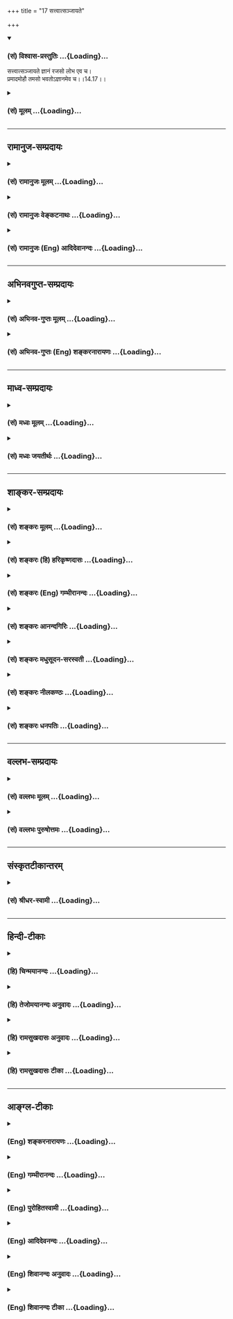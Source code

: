 +++
title = "17 सत्त्वात्सञ्जायते"

+++
<div class="js_include" newlevelforh1="3" title="(सं) विश्वास-प्रस्तुतिः" unfilled url="/purANam/mahAbhAratam/06-bhIShma-parva/02-bhagavad-gItA-parva/saMskRtam/vishvAsa-prastutiH/14_guNa-traya-vibhAga-y/17_sattvAtsanjAyate.md">
<details open><summary><h3>(सं) विश्वास-प्रस्तुतिः ...{Loading}...</h3></summary>

सत्त्वात्सञ्जायते ज्ञानं रजसो लोभ एव च।  
प्रमादमोहौ तमसो भवतोऽज्ञानमेव च।।14.17।।
</details>
</div>
<div class="js_include collapsed" newlevelforh1="3" title="(सं) मूलम्" unfilled url="/purANam/mahAbhAratam/06-bhIShma-parva/02-bhagavad-gItA-parva/saMskRtam/mUlam/14_guNa-traya-vibhAga-y/17_sattvAtsanjAyate.md">
<details><summary><h3>(सं) मूलम् ...{Loading}...</h3></summary>

सत्त्वात्सञ्जायते ज्ञानं रजसो लोभ एव च।  
प्रमादमोहौ तमसो भवतोऽज्ञानमेव च।।14.17।।
</details>
</div>


_________________
## रामानुज-सम्प्रदायः
<div class="js_include collapsed" newlevelforh1="3" title="(सं) रामानुजः मूलम्" unfilled url="/purANam/mahAbhAratam/06-bhIShma-parva/02-bhagavad-gItA-parva/saMskRtam/rAmAnujaH/mUlam/14_guNa-traya-vibhAga-y/17_sattvAtsanjAyate.md">
<details><summary><h3>(सं) रामानुजः मूलम् ...{Loading}...</h3></summary>

।।14.17।। एवं परम्परया जाताद् अधिक**सत्त्वाद्** आत्मयाथात्म्यापरोक्षरूपं
**ज्ञानं जायते।** **तथा प्रवृद्धाद् रजसः** स्वर्गादिफल**लोभः** जायते तथा
प्रवृद्धात् च तमसः प्रमादः अनवधाननिमित्तासत्कर्मणि प्रवृत्तिः; ततः च
मोहो विपरीतज्ञानम्; ततः च अधिकतरं तमः; ततः च **अज्ञानं** ज्ञानाभावः।

</details>
</div>
<div class="js_include collapsed" newlevelforh1="3" title="(सं) रामानुजः वेङ्कटनाथः" unfilled url="/purANam/mahAbhAratam/06-bhIShma-parva/02-bhagavad-gItA-parva/saMskRtam/rAmAnujaH/venkaTanAthaH/14_guNa-traya-vibhAga-y/17_sattvAtsanjAyate.md">
<details><summary><h3>(सं) रामानुजः वेङ्कटनाथः ...{Loading}...</h3></summary>

  
  
।।14.17।। No commentary.

</details>
</div>
<div class="js_include collapsed" newlevelforh1="3" title="(सं) रामानुजः (Eng) आदिदेवानन्दः" unfilled url="/purANam/mahAbhAratam/06-bhIShma-parva/02-bhagavad-gItA-parva/saMskRtam/rAmAnujaH/english/AdidevAnandaH/14_guNa-traya-vibhAga-y/17_sattvAtsanjAyate.md">
<details><summary><h3>(सं) रामानुजः (Eng) आदिदेवानन्दः ...{Loading}...</h3></summary>

14.17 From the increase of Sattva, knowledge i.e., 'true and direct
knowledge' of the self arises. From Rajas develops likewise 'intense
desire' for heaven etc. From Tamas similarly develops 'negligence'
leading to evil deeds; and from this, delusion, i.e., erroneous
knowledge; and from that still more Tamas; and thence ignorance, namely
absence of knowledge.

</details>
</div>


_________________
## अभिनवगुप्त-सम्प्रदायः
<div class="js_include collapsed" newlevelforh1="3" title="(सं) अभिनव-गुप्तः मूलम्" unfilled url="/purANam/mahAbhAratam/06-bhIShma-parva/02-bhagavad-gItA-parva/saMskRtam/abhinava-guptaH/mUlam/14_guNa-traya-vibhAga-y/17_sattvAtsanjAyate.md">
<details><summary><h3>(सं) अभिनव-गुप्तः मूलम् ...{Loading}...</h3></summary>

।।14.16 -- 14.20।। कर्मण इत्यादि अश्नुते इत्यन्तम्। अत्र केचिदसंबद्धाः
श्लोकाः कल्पिताः; पुनरुक्तत्वात् ( पुनरुक्तार्थत्वात्) ते त्याज्या एव।
एतद्गुणातीतवृत्तिस्तु +++(N गुणातीतश्रुतिस्तु)+++ मोक्षायैव कल्पते।

</details>
</div>
<div class="js_include collapsed" newlevelforh1="3" title="(सं) अभिनव-गुप्तः (Eng) शङ्करनारायणः" unfilled url="/purANam/mahAbhAratam/06-bhIShma-parva/02-bhagavad-gItA-parva/saMskRtam/abhinava-guptaH/english/shankaranArAyaNaH/14_guNa-traya-vibhAga-y/17_sattvAtsanjAyate.md">
<details><summary><h3>(सं) अभिनव-गुप्तः (Eng) शङ्करनारायणः ...{Loading}...</h3></summary>

14.17 See Comment under 14.20

</details>
</div>


_________________
## माध्व-सम्प्रदायः
<div class="js_include collapsed" newlevelforh1="3" title="(सं) मध्वः मूलम्" unfilled url="/purANam/mahAbhAratam/06-bhIShma-parva/02-bhagavad-gItA-parva/saMskRtam/madhvaH/mUlam/14_guNa-traya-vibhAga-y/17_sattvAtsanjAyate.md">
<details><summary><h3>(सं) मध्वः मूलम् ...{Loading}...</h3></summary>

।।14.17।। Sri Madhvacharya did not comment on this sloka.,

</details>
</div>
<div class="js_include collapsed" newlevelforh1="3" title="(सं) मध्वः जयतीर्थः" unfilled url="/purANam/mahAbhAratam/06-bhIShma-parva/02-bhagavad-gItA-parva/saMskRtam/madhvaH/jayatIrthaH/14_guNa-traya-vibhAga-y/17_sattvAtsanjAyate.md">
<details><summary><h3>(सं) मध्वः जयतीर्थः ...{Loading}...</h3></summary>

।।14.17।। Sri Jayatirtha did not comment on this sloka.  
  

</details>
</div>


_________________
## शाङ्कर-सम्प्रदायः
<div class="js_include collapsed" newlevelforh1="3" title="(सं) शङ्करः मूलम्" unfilled url="/purANam/mahAbhAratam/06-bhIShma-parva/02-bhagavad-gItA-parva/saMskRtam/shankaraH/mUlam/14_guNa-traya-vibhAga-y/17_sattvAtsanjAyate.md">
<details><summary><h3>(सं) शङ्करः मूलम् ...{Loading}...</h3></summary>

।।14.17।। --,**सत्त्वात्** लब्धात्मकात् **संजायते** समुत्पद्यते
**ज्ञानम्; रजसो लोभ एव च; प्रमादमोहौ** च उभौ **तमसो भवतः; अज्ञानमेव च**
भवति।। किं च --,

</details>
</div>
<div class="js_include collapsed" newlevelforh1="3" title="(सं) शङ्करः (हि) हरिकृष्णदासः" unfilled url="/purANam/mahAbhAratam/06-bhIShma-parva/02-bhagavad-gItA-parva/saMskRtam/shankaraH/hindI/harikRShNadAsaH/14_guNa-traya-vibhAga-y/17_sattvAtsanjAyate.md">
<details><summary><h3>(सं) शङ्करः (हि) हरिकृष्णदासः ...{Loading}...</h3></summary>

।।14.17।। गुणोंसे क्या उत्पन्न होता है ( सो कहते हैं -- )  
  
उत्कर्षको प्राप्त हुए सत्त्वगुणसे ज्ञान उत्पन्न होता है और रजोगुणसे लोभ
होता है तथा तमोगुणसे प्रमाद और मोह -- ये दोनों होते हैं और अज्ञान भी
होता है।

</details>
</div>
<div class="js_include collapsed" newlevelforh1="3" title="(सं) शङ्करः (Eng) गम्भीरानन्दः" unfilled url="/purANam/mahAbhAratam/06-bhIShma-parva/02-bhagavad-gItA-parva/saMskRtam/shankaraH/english/gambhIrAnandaH/14_guNa-traya-vibhAga-y/17_sattvAtsanjAyate.md">
<details><summary><h3>(सं) शङ्करः (Eng) गम्भीरानन्दः ...{Loading}...</h3></summary>

14.17 Sattvat, from sattva, when it predominates; sanjayate, is born;
jnanam, knowledge; and rajasah, from rajas; is verily born lobhah,
avarice. Tamasah, from tamas; bhavatah, are born; both pramada-mohau,
in-advertence and delusion; as also ajnanam, ignorance \[Absence of
discrimination.\]; eva ca, to be sure. Further,

</details>
</div>
<div class="js_include collapsed" newlevelforh1="3" title="(सं) शङ्करः आनन्दगिरिः" unfilled url="/purANam/mahAbhAratam/06-bhIShma-parva/02-bhagavad-gItA-parva/saMskRtam/shankaraH/AnandagiriH/14_guNa-traya-vibhAga-y/17_sattvAtsanjAyate.md">
<details><summary><h3>(सं) शङ्करः आनन्दगिरिः ...{Loading}...</h3></summary>

।।14.17।। विहितप्रतिषिद्धज्ञानकर्माणि सत्त्वादीनां लक्षणानि संक्षिप्य
दर्शयति -- **किञ्चेति।** ज्ञानं सर्वकरणद्वारकम्। अज्ञानं विवेकाभावः।

</details>
</div>
<div class="js_include collapsed" newlevelforh1="3" title="(सं) शङ्करः मधुसूदन-सरस्वती" unfilled url="/purANam/mahAbhAratam/06-bhIShma-parva/02-bhagavad-gItA-parva/saMskRtam/shankaraH/madhusUdana-sarasvatI/14_guNa-traya-vibhAga-y/17_sattvAtsanjAyate.md">
<details><summary><h3>(सं) शङ्करः मधुसूदन-सरस्वती ...{Loading}...</h3></summary>

।।14.17।। एतादृशे फलवैचित्र्ये पूर्वोक्तमेव हेतुमाह -- सर्वकरणद्वारकं
प्रकाशरूपं ज्ञानं सत्त्वात्संजायते; अतस्तदनुरूपं सात्त्विकस्य कर्मणः
प्रकाशबहुलं सुखं फलं भवति। रजसो लोभो विषयकोटिप्राप्त्यापि
निवर्तयितुमशक्योऽभिलाषविशेषो जायते। तस्य च निरन्तरमुपचीयमानस्य
पूरयितुमशक्यस्य सर्वदा। दुःखहेतुत्वात्तत्पूर्वकस्य राजसस्य कर्मणो दुःखं
फलं भवति। एवं प्रमादमोहौ तमसः सकाशाद्भवतो जायेते। अज्ञानमेव च भवति।
एवकारः प्रकाशप्रवृत्तिव्यावृत्त्यर्थः। अतस्तामसस्य
कर्मणस्तामसज्ञानादिप्रायमेव फलं भवतीति युक्तमेवेत्यर्थः। अत्र
चाज्ञानमप्रकाशः प्रमादो मोहश्चाप्रकाशोऽप्रवृत्तिश्चेत्यत्र व्याख्यातौ।

</details>
</div>
<div class="js_include collapsed" newlevelforh1="3" title="(सं) शङ्करः नीलकण्ठः" unfilled url="/purANam/mahAbhAratam/06-bhIShma-parva/02-bhagavad-gItA-parva/saMskRtam/shankaraH/nIlakaNThaH/14_guNa-traya-vibhAga-y/17_sattvAtsanjAyate.md">
<details><summary><h3>(सं) शङ्करः नीलकण्ठः ...{Loading}...</h3></summary>

।।14.17।। एतादृशफलवैचित्र्ये पूर्वोक्तमेव हेतुमाह -- **सत्त्वादिति।**

</details>
</div>
<div class="js_include collapsed" newlevelforh1="3" title="(सं) शङ्करः धनपतिः" unfilled url="/purANam/mahAbhAratam/06-bhIShma-parva/02-bhagavad-gItA-parva/saMskRtam/shankaraH/dhanapatiH/14_guNa-traya-vibhAga-y/17_sattvAtsanjAyate.md">
<details><summary><h3>(सं) शङ्करः धनपतिः ...{Loading}...</h3></summary>

।।14.17।। किंच गुणेभ्यो भवति एतादृशफलवैचित्र्यमित्यपेक्षायामाह --
सत्त्वादिति। रजस्तमसी अभिभूय लब्धात्मकात्मत्त्वाज्ज्ञानं संजायते। रजसा
सत्त्वं तमश्चाभिभूय लब्धस्वरुपाल्लोभः संजायते। चः
प्रवृत्त्यादिसमुच्चायार्थः। एवकारो व्यभिचारवारणार्थः। एवं रजःसत्त्वं
चाभिभूयोद्भूतात्तमसः प्रमादमोहौ भवतोऽज्ञानं च भवति। अव्ययार्थः
प्राग्वत्। तथाच प्रकाशजनकसत्त्वकार्यस्य कर्मणः प्रकाशबहुलं सुखमेव
फलमनुरुपं लोभादिजन्करजःकार्यस्य कर्मणः दुःखबहुलमेव फलमनुरुपं
प्रमादादिजनकं तमःकार्यस्य कर्मणोऽज्ञानबहुलमेव फलं उचितमिति भावः।

</details>
</div>


_________________
## वल्लभ-सम्प्रदायः
<div class="js_include collapsed" newlevelforh1="3" title="(सं) वल्लभः मूलम्" unfilled url="/purANam/mahAbhAratam/06-bhIShma-parva/02-bhagavad-gItA-parva/saMskRtam/vallabhaH/mUlam/14_guNa-traya-vibhAga-y/17_sattvAtsanjAyate.md">
<details><summary><h3>(सं) वल्लभः मूलम् ...{Loading}...</h3></summary>

।।14.17।। तर्हि सत्त्वादिजनितं निर्मलादिफलं किं इत्यत्राह -- सत्त्वादिति।
ज्ञानं वस्तुयाथात्म्यापरोक्षरूपं जायते। रजसस्तु स्वर्गादौ फले लोभः; तमसः
पुनरनवधानमोहतत्त्वज्ञानाभावः।

</details>
</div>
<div class="js_include collapsed" newlevelforh1="3" title="(सं) वल्लभः पुरुषोत्तमः" unfilled url="/purANam/mahAbhAratam/06-bhIShma-parva/02-bhagavad-gItA-parva/saMskRtam/vallabhaH/puruShottamaH/14_guNa-traya-vibhAga-y/17_sattvAtsanjAyate.md">
<details><summary><h3>(सं) वल्लभः पुरुषोत्तमः ...{Loading}...</h3></summary>

  
  
।।14.17।। ननु स्वरूपज्ञानाभावे कथं तादृक्कर्मकरणं सम्भवति इत्यत आह --
सत्त्वादिति। सत्त्वात् ज्ञानं सञ्जायते; तादृक्स्वभावविशिष्टस्यैव
प्रकटनात्। तथा रजसो रजोगुणाल्लोभः पापमूलको भवतीति। तस्य च
दुःखात्मकत्वात्तदेव भवति। तमसस्तामसगुणात् प्रमादमोहौ भवतः। ततस्ताभ्यां
चाज्ञानमेव भवतीत्यर्थः।  
  

</details>
</div>


_________________
## संस्कृतटीकान्तरम्
<div class="js_include collapsed" newlevelforh1="3" title="(सं) श्रीधर-स्वामी" unfilled url="/purANam/mahAbhAratam/06-bhIShma-parva/02-bhagavad-gItA-parva/saMskRtam/shrIdhara-svAmI/14_guNa-traya-vibhAga-y/17_sattvAtsanjAyate.md">
<details><summary><h3>(सं) श्रीधर-स्वामी ...{Loading}...</h3></summary>

।।14.17।। तत्रैव हेतुमाह **-- सत्त्वादिति।** सत्त्वाज्ज्ञानं संजायते।
अतः सात्त्विकस्य कर्मणः प्रकाशबहुलं सुखं फलं भवति। रजसो लोभो जायते। तस्य
च दुःखहेतुत्वात्; तत्पूर्वकस्य कर्मणो दुःखं फलं भवति। तमसस्तु
प्रमादमोहाज्ञानानि भवन्ति। ततस्तामसस्य कर्मणोऽज्ञानप्रापकं फलं भवतीति
युक्तमेवेत्यर्थः।

</details>
</div>


_________________
## हिन्दी-टीकाः
<div class="js_include collapsed" newlevelforh1="3" title="(हि) चिन्मयानन्दः" unfilled url="/purANam/mahAbhAratam/06-bhIShma-parva/02-bhagavad-gItA-parva/hindI/chinmayAnandaH/14_guNa-traya-vibhAga-y/17_sattvAtsanjAyate.md">
<details><summary><h3>(हि) चिन्मयानन्दः ...{Loading}...</h3></summary>

।।14.17।। मन और बुद्धि के रंगमञ्च पर प्रवेश करने पर ये तीन गुण जिस
भूमिका का निर्वाह करते हैं; उसका निर्देश इस श्लोक में किया गया है। इनका
विस्तृत वर्णन पहले किया जा चुका है। सत्त्वगुण से ज्ञान उत्पन्न होता है
स्वयं चैतन्यस्वरूप आत्मा में विषयों का अभाव होने से उसका किसी विषय को
जानने का प्रश्न ही नहीं उठता। किन्तु चैतन्य से युक्त अन्तकरण की
बुद्धिवृत्तियों विषयों को प्रकाशित करती है। यदि अन्तकरण शुद्ध और शान्त
अर्थात् सात्त्विक हो तो उसकी ज्ञानक्षमता अधिक होती है। ऐसे शुद्ध मन के
द्वारा ही नित्यशुद्धबुद्धमुक्त आत्मा का अपरोक्षानुभव हो सकता है। रजोगुण
से लोभ तथा तज्जनित अनेक प्रकार की स्वार्थमूलक प्रवृत्तियां और विक्षेप
उत्पन्न होते हैं। तमोगुण से प्रमाद; मोह और अज्ञान उत्पन्न होते हैं। विषय
को किसी प्रकार से भी नहीं जानना अज्ञान है; जब कि दो वस्तुओं या कर्मों
में विवेक का अभाव होना मोह कहलाता है। धर्मअधर्म; सत्यअसत्य; आत्माअनात्मा
इत्यादि का विवेक न होना मोह है। किसी भी कर्म में सावधानी न रखना या वस्तु
को अन्य प्रकार से समझना प्रमाद कहलाता है। इसके कारण बाह्य जगत् में सुख
की कल्पना करके मनुष्य उसी में भटकता रहता है। सम्पूर्ण समुद्र में क्या एक
पात्र भर मधुर जल मिल सकता है वस्तुत नहीं; परन्तु तमोगुण के वशीभूत पुरुष
उसी के लिए प्रयत्न करता रहता है और जब उसे दुख भोगने पड़ते हैं; तो इसका
दोष वह जगत् को देता है यह सब्ा तमोगुण का कार्य़ है। आगे कहते हैं

</details>
</div>
<div class="js_include collapsed" newlevelforh1="3" title="(हि) तेजोमयानन्दः अनुवादः" unfilled url="/purANam/mahAbhAratam/06-bhIShma-parva/02-bhagavad-gItA-parva/hindI/tejomayAnandaH/anuvAdaH/14_guNa-traya-vibhAga-y/17_sattvAtsanjAyate.md">
<details><summary><h3>(हि) तेजोमयानन्दः अनुवादः ...{Loading}...</h3></summary>

।।14.17।। सत्त्वगुण से ज्ञान उत्पन्न होता है। रजोगुण से लोभ तथा तमोगुण
से प्रमाद, मोह और अज्ञान उत्पन्न होता है।।

</details>
</div>
<div class="js_include collapsed" newlevelforh1="3" title="(हि) रामसुखदासः अनुवादः" unfilled url="/purANam/mahAbhAratam/06-bhIShma-parva/02-bhagavad-gItA-parva/hindI/rAmasukhadAsaH/anuvAdaH/14_guNa-traya-vibhAga-y/17_sattvAtsanjAyate.md">
<details><summary><h3>(हि) रामसुखदासः अनुवादः ...{Loading}...</h3></summary>

।।14.17।। सत्त्वगुणसे ज्ञान और रजोगुणसे लोभ आदि ही उत्पन्न होते हैं;
तमोगुणसे प्रमाद, मोह एवं अज्ञान भी उत्पन्न होता है।

</details>
</div>
<div class="js_include collapsed" newlevelforh1="3" title="(हि) रामसुखदासः टीका" unfilled url="/purANam/mahAbhAratam/06-bhIShma-parva/02-bhagavad-gItA-parva/hindI/rAmasukhadAsaH/TIkA/14_guNa-traya-vibhAga-y/17_sattvAtsanjAyate.md">
<details><summary><h3>(हि) रामसुखदासः टीका ...{Loading}...</h3></summary>

।।14.17।।***व्याख्या --***  **सत्त्वात्संजायते ज्ञानम् --**
सत्त्वगुणसे ज्ञान होता है अर्थात् सुकृतदुष्कृत कर्मोंका विवेक जाग्रत्
होता है। उस विवेकसे मनुष्य सुकृत; सत्कर्म ही करता है। उन सुकृत कर्मोंका
फल सात्त्विक; निर्मल होता है।**रजसो लोभ एव च --** रजोगुणसे लोभ आदि पैदा
होते हैं। लोभको लेकर मनुष्य जो कर्म करता है; उन कर्मोंका फल दुःख होता
है। जितना मिला है; उसकी वृद्धि चाहनेका नाम लोभ है। लोभके दो रूप हैं --
उचित खर्च न करना और अनुचित रीतिसे संग्रह करना। उचित कामोंमें धन खर्च न
करनेसे; उससे जी चुरानेसे मनुष्यके मनमें अशान्ति; हलचल रहती है और अनुचित
रीतिसे अर्थात् झूठ; कपट आदिसे धनका संग्रह करनेसे पाप बनते हैं; जिससे
नरकोंमें तथा चौरासी लाख योनियोंमें दुःख भोगना पड़ता है। इस दृष्टिसे राजस
कर्मोंका फल दुःख होता है।**प्रमादमोहौ तमसो भवतोऽज्ञानमेव च --** तमोगुणसे
प्रमाद; मोह और अज्ञान पैदा होता है। इन तीनोंके बुद्धिमें आनेसे
विवेकविरुद्ध काम होते हैं (गीता 18। 32); जिससे अज्ञान ही बढ़ता है; दृढ़
होता है। यहाँ तो तमोगुणसे अज्ञानका पैदा होना बताया है और इसी अध्यायके
आठवें श्लोकमें अज्ञानसे तमोगुणका पैदा होना बताया है। इसका तात्पर्य यह है
कि जैसे वृक्षसे बीज पैदा होते हैं और उन बीजोंसे आगे बहुतसे वृक्ष पैदा
होते हैं; ऐसे ही तमोगुणसे अज्ञान पैदा होता है और अज्ञानसे तमोगुण बढ़ता
है; पुष्ट होता है। पहले आठवें श्लोकमें भगवान्ने प्रमाद; आलस्य और निद्रा
-- ये तीन बताये। परन्तु तेरहवें श्लोकमें और यहाँ प्रमाद तो बताया; पर
निद्रा नहीं बतायी। इससे यह सिद्ध होता है कि आवश्यक निद्रा तमोगुणी नहीं
है और निषिद्ध भी नहीं है तथा बाँधनेवाली भी नहीं है। कारण कि शरीरके लिये
आवश्यक निद्रा तो सात्त्विक पुरुषको भी आती है और गुणातीत पुरुषको भी
वास्तवमें अधिक निद्रा ही बाँधनेवाली; निषिद्ध और तमोगुणी है क्योंकि अधिक
निद्रासे शरीरमें आलस्य बढ़ता है; पड़े रहनेका ही मन करता है; बहुत समय
बरबाद हो जाता है।  
  
**विशेष बात**  
  
यह जीव साक्षात् परमात्माका अंश होते हुए भी जब प्रकृतिके साथ सम्बन्ध जोड़
लेता है; तब इसका प्रकृतिजन्य गुणोंके साथ सम्बन्ध जुड़ जाता है। फिर
गुणोंके अनुसार उसके अन्तःकरणमें वृत्तियाँ पैदा होती हैं। उन वृत्तियोंके
अनुसार कर्म होते हैं और इन्हीं कर्मोंका फल ऊँचनीच गतियाँ होती हैं।
तात्पर्य है कि जीवितअवस्थामें अनुकूलप्रतिकूल परिस्थितियाँ आती हैं और
मरनेके बाद ऊँचनीच गतियाँ होती हैं। वास्तवमें उन कर्मोंके मूलमें भी
गुणोंकी वृत्तियाँ ही होती हैं; जो कि पुनर्जन्मके होनेमें खास कारण हैं
(गीता 13। 21)। तात्पर्य है कि गुणोंका सङ्ग कर्मोंसे कमजोर नहीं है। जैसे
कर्म शुभअशुभ फल देते हैं; ऐसे ही गुणोंका सङ्ग भी शुभअशुभ फल देता है
(गीता 8। 6)। इसीलिये पाँचवेंसे अठारहवें श्लोकतकके इस प्रकरणमें पहले
चौदहवेंपन्द्रहवें श्लोकोंमें गुणोंकी तात्कालिक वृत्तियोंके बढ़नेका फल
बताया और जीवितअवस्थामें जो परिस्थितियाँ आती हैं; उनको सोलहवें श्लोकमें
बताया तथा आगे अठारहवें श्लोकमें गुणोंकी स्थायी वृत्तियोंका फल बतायेंगे।
अतः वृत्तियों और कर्मोंके होनेमें गुण ही मुख्य हैं। इस पूरे प्रकरणमें
गुणोंकी मुख्य बात इसी (सत्रहवें) श्लोकमें कही गयी है। जिसका उद्देश्य
संसार नहीं है; प्रत्युत परमात्मा है; वह साधारण मनुष्योंकी तरह प्रकृतिमें
स्थित नहीं है। अतः उसमें प्रकृतिजन्य गुणोंकी परवशता नहीं रहती और साधन
करतेकरते आगे चलकर जब अहंता परिवर्तित होकर लक्ष्यकी दृढ़ता हो जाती है; तब
उसको अपने स्वतःसिद्ध गुणातीत स्वरूपका अनुभव हो जाता है। इसीका नाम बोध
है। इस बोधके विषयमें भगवान्ने इस अध्यायका पहलादूसरा श्लोक कहा और
गुणातीतके विषयमें बाईसवेंसे छब्बीसवेंतकके पाँच श्लोक कहे। इस तरह यह पूरा
अध्याय गुणोंसे अतीत स्वतःसिद्ध स्वरूपका अनुभव करनेके लिये ही कहा गया
है।***सम्बन्ध --***  तात्कालिक गुणोंके बढ़नेपर मरनेवालोंकी गतिका वर्णन
तो चौदहवेंपन्द्रहवें श्लोकोंमें कर दिया परन्तु जिनके जीवनमें सत्त्वगुण;
रजोगुण अथवा तमोगुणकी प्रधानता रहती है; उनकी (मरनेपर) क्या गति होती है --
इसका वर्णन आगेके श्लोकमें करते हैं।  
  

</details>
</div>


_________________
## आङ्ग्ल-टीकाः
<div class="js_include collapsed" newlevelforh1="3" title="(Eng) शङ्करनारायणः" unfilled url="/purANam/mahAbhAratam/06-bhIShma-parva/02-bhagavad-gItA-parva/english/shankaranArAyaNaH/14_guNa-traya-vibhAga-y/17_sattvAtsanjAyate.md">
<details><summary><h3>(Eng) शङ्करनारायणः ...{Loading}...</h3></summary>

14.17. From the Sattva arises wisdom; from the Rajas only greed; and
from the Tamas arise negligence, delusion and also ignorance.

</details>
</div>
<div class="js_include collapsed" newlevelforh1="3" title="(Eng) गम्भीरानन्दः" unfilled url="/purANam/mahAbhAratam/06-bhIShma-parva/02-bhagavad-gItA-parva/english/gambhIrAnandaH/14_guNa-traya-vibhAga-y/17_sattvAtsanjAyate.md">
<details><summary><h3>(Eng) गम्भीरानन्दः ...{Loading}...</h3></summary>

14.17 From sattva is born knowledge \[Knowledge acired through the
sense-organs.\], and from rajas, verily, avarice. From tamas are born
inadvertence and delusion as also ignorance, to be sure.

</details>
</div>
<div class="js_include collapsed" newlevelforh1="3" title="(Eng) पुरोहितस्वामी" unfilled url="/purANam/mahAbhAratam/06-bhIShma-parva/02-bhagavad-gItA-parva/english/purohitasvAmI/14_guNa-traya-vibhAga-y/17_sattvAtsanjAyate.md">
<details><summary><h3>(Eng) पुरोहितस्वामी ...{Loading}...</h3></summary>

14.17 Purity engenders Wisdom, Passion avarice, and Ignorance folly,
infatuation and darkness.

</details>
</div>
<div class="js_include collapsed" newlevelforh1="3" title="(Eng) आदिदेवनन्दः" unfilled url="/purANam/mahAbhAratam/06-bhIShma-parva/02-bhagavad-gItA-parva/english/AdidevanandaH/14_guNa-traya-vibhAga-y/17_sattvAtsanjAyate.md">
<details><summary><h3>(Eng) आदिदेवनन्दः ...{Loading}...</h3></summary>

14.17 From the Sattva arises knowledge, and from Rajas greed, from Tamas
arise negligence and delusion, and, indeed ignorance.

</details>
</div>
<div class="js_include collapsed" newlevelforh1="3" title="(Eng) शिवानन्दः अनुवादः" unfilled url="/purANam/mahAbhAratam/06-bhIShma-parva/02-bhagavad-gItA-parva/english/shivAnandaH/anuvAdaH/14_guNa-traya-vibhAga-y/17_sattvAtsanjAyate.md">
<details><summary><h3>(Eng) शिवानन्दः अनुवादः ...{Loading}...</h3></summary>

14.17 From Sattva arises knowledge, and greed from Rajas; heedlessness
and delusion arise from Tamas, and also ignorance.

</details>
</div>
<div class="js_include collapsed" newlevelforh1="3" title="(Eng) शिवानन्दः टीका" unfilled url="/purANam/mahAbhAratam/06-bhIShma-parva/02-bhagavad-gItA-parva/english/shivAnandaH/TIkA/14_guNa-traya-vibhAga-y/17_sattvAtsanjAyate.md">
<details><summary><h3>(Eng) शिवानन्दः टीका ...{Loading}...</h3></summary>

14.17 सत्त्वात् from purity; सञ्जायते arises; ज्ञानम् knowledge; रजसः
from activity; लोभः greed; एव even; च and; प्रमादमोहौ heedlessness and
delusion; तमसः from inertia; अज्ञानम् ignorance; एव even; च
and.Commentary From Sattva When Sattva becomes predominant. Sattva
awakesn knowledge just as the sun causes daylight. Sattva enlightens the
intellect.Greed is insatiable like fire. Greed brings misery and pain.
Greed is born of Rajas. Rajas creates insatiable desire. Rajas makes one
blind to the interests and the feelings of others. A Rajasic man treats
others as tools to be utilised for his own selfadvancement or
selfaggrandisement.Tamas produces shortsightedness; torpor and
ignorance. A Tamasic man does not think a bit of the future conseences.
He completely identifies himself with the body and begins to fight with
people if they injure his body or speak ill of him. He is ready to do
any sinful act in retaliation. He has no sense of proportion and no
sense of balance or poise.

</details>
</div>
